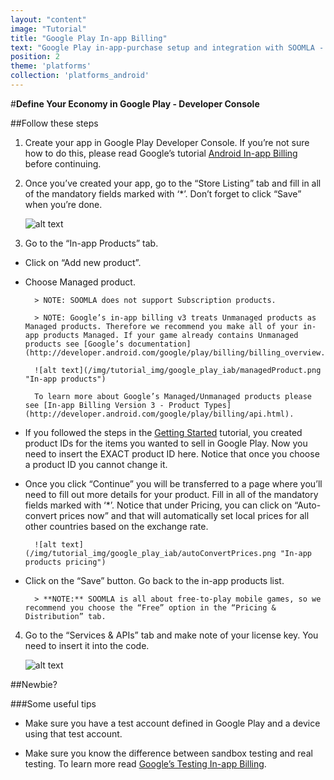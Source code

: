 ```yaml
---
layout: "content"
image: "Tutorial"
title: "Google Play In-app Billing"
text: "Google Play in-app-purchase setup and integration with SOOMLA - define your game's in-app products."
position: 2
theme: 'platforms'
collection: 'platforms_android'
---
```


#**Define Your Economy in Google Play - Developer Console**

##Follow these steps

 1. Create your app in Google Play Developer Console. If you’re not sure how to do this, please read Google’s tutorial [Android In-app Billing](http://developer.android.com/guide/google/play/billing/index.html) before continuing.

 2. Once you’ve created your app, go to the “Store Listing” tab and fill in all of the mandatory fields marked with ‘*’. Don’t forget to click “Save” when you’re done.

    ![alt text](/img/tutorial_img/google_play_iab/soomlaStoreEx.png "Store Listing")

 3. Go to the “In-app Products” tab.

- Click on “Add new product”.

- Choose Managed product.

        > NOTE: SOOMLA does not support Subscription products.

        > NOTE: Google’s in-app billing v3 treats Unmanaged products as Managed products. Therefore we recommend you make all of your in-app products Managed. If your game already contains Unmanaged products see [Google’s documentation](http://developer.android.com/google/play/billing/billing_overview.html#migration).

        ![alt text](/img/tutorial_img/google_play_iab/managedProduct.png "In-app products")

        To learn more about Google’s Managed/Unmanaged products please see [In-app Billing Version 3 - Product Types](http://developer.android.com/google/play/billing/api.html).

- If you followed the steps in the [Getting Started](/docs/platforms/android/GettingStarted) tutorial, you created product IDs for the items you wanted to sell in Google Play. Now you need to insert the EXACT product ID here. Notice that once you choose a product ID you cannot change it.

- Once you click “Continue” you will be transferred to a page where you’ll need to fill out more details for your product. Fill in all of the mandatory fields marked with ‘*’. Notice that under Pricing, you can click on “Auto-convert prices now” and that will automatically set local prices for all other countries based on the exchange rate.

        ![alt text](/img/tutorial_img/google_play_iab/autoConvertPrices.png "In-app products pricing")

- Click on the “Save” button. Go back to the in-app products list.

        > **NOTE:** SOOMLA is all about free-to-play mobile games, so we recommend you choose the “Free” option in the “Pricing & Distribution” tab.

 4. Go to the “Services & APIs” tab and make note of your license key. You need to insert it into the code.

    ![alt text](/img/tutorial_img/google_play_iab/licenseKey.png "License key")

##Newbie?

###Some useful tips

- Make sure you have a test account defined in Google Play and a device using that test account.

- Make sure you know the difference between sandbox testing and real testing. To learn more read [Google’s Testing In-app Billing](developer.android.com/google/play/billing/billing_testing.html).
